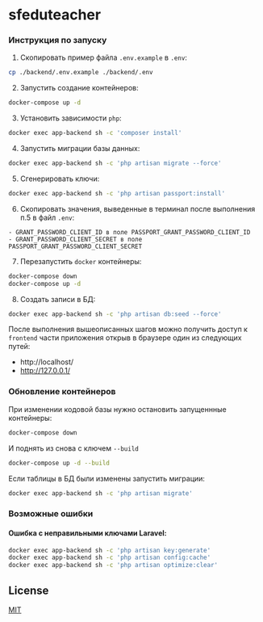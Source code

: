 # sfeduteacher

 
### Инструкция по запуску

1. Скопировать пример файла `.env.example` в `.env`:

```bash
cp ./backend/.env.example ./backend/.env
```

2. Запустить создание контейнеров:

```bash
docker-compose up -d
```

3. Установить зависимости `php`:

```bash
docker exec app-backend sh -c 'composer install'
```

4. Запустить миграции базы данных:

```bash
docker exec app-backend sh -c 'php artisan migrate --force'
```

5. Сгенерировать ключи:

```bash
docker exec app-backend sh -c 'php artisan passport:install'
```

6. Скопировать значения, выведенные в терминал после выполнения п.5 в файл `.env`:

```
- GRANT_PASSWORD_CLIENT_ID в поле PASSPORT_GRANT_PASSWORD_CLIENT_ID
- GRANT_PASSWORD_CLIENT_SECRET в поле PASSPORT_GRANT_PASSWORD_CLIENT_SECRET
```

7. Перезапустить `docker` контейнеры:

```bash
docker-compose down
docker-compose up -d
```

8. Создать записи в БД:

```bash
docker exec app-backend sh -c 'php artisan db:seed --force'
```

После выполнения вышеописанных шагов можно получить доступ к `frontend` части приложения открыв в браузере один из следующих путей:

* http://localhost/
* http://127.0.0.1/

### Обновление контейнеров

При изменении кодовой базы нужно остановить запущеннные контейнеры:

```bash
docker-compose down
```

И поднять из снова с ключем `--build`

```bash
docker-compose up -d --build
```

Если таблицы в БД были изменены запустить миграции:

```bash
docker exec app-backend sh -c 'php artisan migrate'
```

### Возможные ошибки

#### Ошибка с неправильными ключами Laravel:

```bash
docker exec app-backend sh -c 'php artisan key:generate'
docker exec app-backend sh -c 'php artisan config:cache'
docker exec app-backend sh -c 'php artisan optimize:clear'
```

## License
[MIT](https://choosealicense.com/licenses/mit/)
